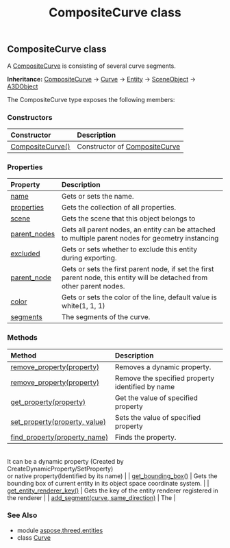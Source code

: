 ﻿---
title: CompositeCurve class
second_title: Aspose.3D for Python via .NET API References
description: 
type: docs
weight: 40
url: /python-net/aspose.threed.entities/compositecurve/
is_root: false
---

## CompositeCurve class

A [CompositeCurve](/3d/python-net/aspose.threed.entities/compositecurve) is consisting of several curve segments.



**Inheritance:** [CompositeCurve](/3d/python-net/aspose.threed.entities/compositecurve) → 
[Curve](/3d/python-net/aspose.threed.entities/curve) → 
[Entity](/3d/python-net/aspose.threed/entity) → 
[SceneObject](/3d/python-net/aspose.threed/sceneobject) → 
[A3DObject](/3d/python-net/aspose.threed/a3dobject)



The CompositeCurve type exposes the following members:

### Constructors
| Constructor | Description |
| :- | :- |
| [CompositeCurve()](/3d/python-net/aspose.threed.entities/compositecurve/__init__/#) | Constructor of [CompositeCurve](/3d/python-net/aspose.threed.entities/compositecurve) |


### Properties
| Property | Description |
| :- | :- |
| [name](/3d/python-net/aspose.threed.entities/compositecurve/name) | Gets or sets the name. |
| [properties](/3d/python-net/aspose.threed.entities/compositecurve/properties) | Gets the collection of all properties. |
| [scene](/3d/python-net/aspose.threed.entities/compositecurve/scene) | Gets the scene that this object belongs to |
| [parent_nodes](/3d/python-net/aspose.threed.entities/compositecurve/parent_nodes) | Gets all parent nodes, an entity can be attached to multiple parent nodes for geometry instancing |
| [excluded](/3d/python-net/aspose.threed.entities/compositecurve/excluded) | Gets or sets whether to exclude this entity during exporting. |
| [parent_node](/3d/python-net/aspose.threed.entities/compositecurve/parent_node) | Gets or sets the first parent node, if set the first parent node, this entity will be detached from other parent nodes. |
| [color](/3d/python-net/aspose.threed.entities/compositecurve/color) | Gets or sets the color of the line, default value is white(1, 1, 1) |
| [segments](/3d/python-net/aspose.threed.entities/compositecurve/segments) | The segments of the curve. |


### Methods
| Method | Description |
| :- | :- |
| [remove_property(property)](/3d/python-net/aspose.threed.entities/compositecurve/remove_property/#Property) | Removes a dynamic property. |
| [remove_property(property)](/3d/python-net/aspose.threed.entities/compositecurve/remove_property/#str) | Remove the specified property identified by name |
| [get_property(property)](/3d/python-net/aspose.threed.entities/compositecurve/get_property/#str) | Get the value of specified property |
| [set_property(property, value)](/3d/python-net/aspose.threed.entities/compositecurve/set_property/#str-any) | Sets the value of specified property |
| [find_property(property_name)](/3d/python-net/aspose.threed.entities/compositecurve/find_property/#str) | Finds the property.<br/>It can be a dynamic property (Created by CreateDynamicProperty/SetProperty) <br/>or native property(Identified by its name) |
| [get_bounding_box()](/3d/python-net/aspose.threed.entities/compositecurve/get_bounding_box/#) | Gets the bounding box of current entity in its object space coordinate system. |
| [get_entity_renderer_key()](/3d/python-net/aspose.threed.entities/compositecurve/get_entity_renderer_key/#) | Gets the key of the entity renderer registered in the renderer |
| [add_segment(curve, same_direction)](/3d/python-net/aspose.threed.entities/compositecurve/add_segment/#Curve-bool) | The |


### See Also

* module [aspose.threed.entities](../)
* class [Curve](/3d/python-net/aspose.threed.entities/curve)

